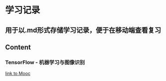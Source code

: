 # 学习记录  
用于以.md形式存储学习记录，便于在移动端查看复习  
---  
## Content
### TensorFlow - 机器学习与图像识别
[link to Mooc](https://www.icourse163.org/learn/ZUCC-1206146808?tid=1206445215#/learn/announce)
